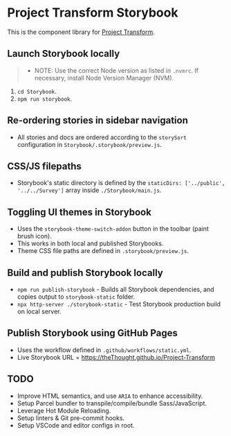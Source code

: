 # Project Transform Storybook
This is the component library for [Project Transform](https://zeroheight.com/61aada3a1/p/264eaa-project-transform).

## Launch Storybook locally
> - NOTE: Use the correct Node version as listed in `.nvmrc`. If necessary, install Node Version Manager (NVM).

1. `cd Storybook`.
2. `npm run storybook`.

## Re-ordering stories in sidebar navigation
- All stories and docs are ordered according to the `storySort` configuration in `Storybook/.storybook/preview.js`.

## CSS/JS filepaths
- Storybook's static directory is defined by the `staticDirs: ['../public', '../../Survey']` array inside `./Storybook/main.js`.

## Toggling UI themes in Storybook
- Uses the `storybook-theme-switch-addon` button in the toolbar (paint brush icon).
- This works in both local and published Storybooks.
- Theme CSS file paths are defined in `.storybook/preview.js`.

## Build and publish Storybook locally
- `npm run publish-storybook` - Builds all Storybook dependencies, and copies output to `storybook-static` folder.
- `npx http-server ./storybook-static` - Test Storybook production build on local server.

## Publish Storybook using GitHub Pages
- Uses the workflow defined in `.github/workflows/static.yml`.
- Live Storybook URL = https://theThought.github.io/Project-Transform

## TODO
- Improve HTML semantics, and use `ARIA` to enhance accessibility.
- Setup Parcel bundler to transpile/compile/bundle Sass/JavaScript.
- Leverage Hot Module Reloading.
- Setup linters & Git pre-commit hooks.
- Setup VSCode and editor configs in root.

